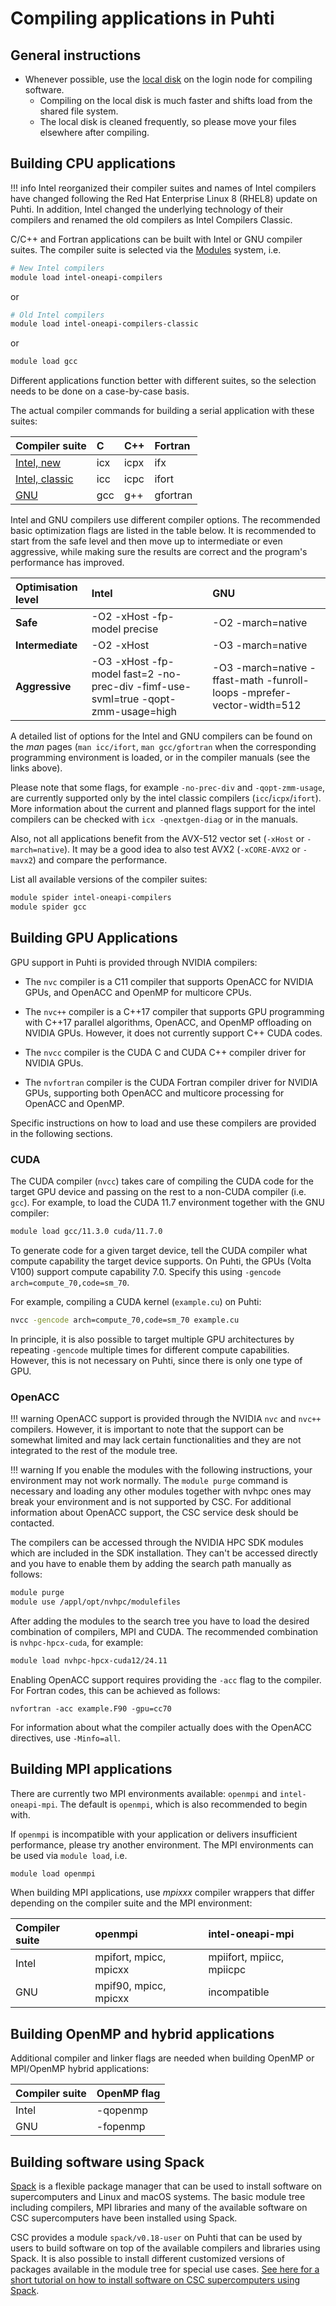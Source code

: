# Compiling applications in Puhti

## General instructions

- Whenever possible, use the [local disk](disk.md#login-nodes) on the login node for compiling software.
    - Compiling on the local disk is much faster and shifts load from the shared file system.
    - The local disk is cleaned frequently, so please move your files elsewhere after compiling.

## Building CPU applications

!!! info
    Intel reorganized their compiler suites and names of Intel compilers have changed following the Red Hat Enterprise Linux 8 (RHEL8) update on Puhti. In addition, Intel changed the underlying technology of their compilers and renamed the old compilers as Intel Compilers Classic.

C/C++ and Fortran applications can be built with Intel or GNU
compiler suites. The compiler suite is selected via the [Modules](modules.md)
system, i.e.

```bash
# New Intel compilers 
module load intel-oneapi-compilers
```

or

```bash
# Old Intel compilers
module load intel-oneapi-compilers-classic
```

or

```bash
module load gcc
```

Different applications function better with different suites, so the selection
needs to be done on a case-by-case basis.

The actual compiler commands for building a serial application with these
suites:

| Compiler suite | C  | C++ | Fortran |
| :------------- | :- | :-- | :------ |
| [Intel, new](https://software.intel.com/en-us/parallel-studio-xe/documentation/get-started) | icx | icpx | ifx |
| [Intel, classic](https://software.intel.com/en-us/parallel-studio-xe/documentation/get-started) | icc | icpc | ifort |
| [GNU](https://gcc.gnu.org) | gcc | g++ | gfortran |

Intel and GNU compilers use different compiler options. The recommended basic optimization
flags are listed in the table below. It is recommended to start from the safe level
and then move up to intermediate or even aggressive, while making sure the results are
correct and the program's performance has improved.

| Optimisation level | Intel                        | GNU               |
| :----------------- | :--------------------------- | :---------------- |
| **Safe**           | -O2 -xHost -fp-model precise | -O2 -march=native |
| **Intermediate**   | -O2 -xHost                   | -O3 -march=native |
| **Aggressive**     | -O3 -xHost -fp-model fast=2 -no-prec-div -fimf-use-svml=true -qopt-zmm-usage=high| -O3 -march=native -ffast-math -funroll-loops -mprefer-vector-width=512|

A detailed list of options for the Intel and GNU compilers can be found on the _man_
pages (`man icc/ifort`, `man gcc/gfortran` when the corresponding programming
environment is loaded, or in the compiler manuals (see the links above).

Please note that some flags, for example `-no-prec-div` and `-qopt-zmm-usage`, are currently supported only by the intel classic compilers (`icc`/`icpx`/`ifort`). More information about the current and planned flags support for the intel compilers can be checked with `icx -qnextgen-diag` or in the manuals.

Also, not all applications benefit from the AVX-512 vector set
(`-xHost` or `-march=native`). It may be a good idea to also test AVX2
(`-xCORE-AVX2` or `-mavx2`) and compare the performance.


List all available versions of the compiler suites:

```bash
module spider intel-oneapi-compilers
module spider gcc
```

## Building GPU Applications

GPU support in Puhti is provided through NVIDIA compilers:

- The `nvc` compiler is a C11 compiler that supports OpenACC for NVIDIA GPUs, and OpenACC and OpenMP for multicore CPUs.

- The `nvc++` compiler is a C++17 compiler that supports GPU programming with C++17 parallel algorithms, OpenACC, and OpenMP offloading on NVIDIA GPUs. However, it does not currently support C++ CUDA codes.

- The `nvcc` compiler is the CUDA C and CUDA C++ compiler driver for NVIDIA GPUs.

- The `nvfortran` compiler is the CUDA Fortran compiler driver for NVIDIA GPUs, supporting both OpenACC and multicore processing for OpenACC and OpenMP.

Specific instructions on how to load and use these compilers are provided in the following sections.

### CUDA

The CUDA compiler (`nvcc`) takes care of compiling the CUDA code for the target
GPU device and passing on the rest to a non-CUDA compiler (i.e. `gcc`). For example, to load the CUDA 11.7 environment together with the GNU compiler:

```bash
module load gcc/11.3.0 cuda/11.7.0
```

To generate code for a given target device, tell the CUDA
compiler what compute capability the target device supports. On Puhti, the
GPUs (Volta V100) support compute capability 7.0. Specify this using
`-gencode arch=compute_70,code=sm_70`.

For example, compiling a CUDA kernel (`example.cu`) on Puhti:

```bash
nvcc -gencode arch=compute_70,code=sm_70 example.cu
```

In principle, it is also possible to target multiple GPU architectures by repeating
`-gencode` multiple times for different compute capabilities. However, this is
not necessary on Puhti, since there is only one type of GPU.

### OpenACC

!!! warning
    OpenACC support is provided through the NVIDIA `nvc` and
    `nvc++` compilers.  However, it is important to note that the
    support can be somewhat limited and may lack certain
    functionalities and they are not integrated to the rest of the
    module tree.

!!! warning
    If you enable the modules with the following instructions,
    your environment may not work normally. The `module purge` command
    is necessary and loading any other modules together with nvhpc
    ones may break your environment and is not supported by CSC. For
    additional information about OpenACC support, the CSC service desk
    should be contacted.

The compilers can be accessed through the NVIDIA HPC SDK modules which are included in the SDK installation. They can't be accessed directly and you have to enable them by adding the search path manually as follows:
```bash
module purge
module use /appl/opt/nvhpc/modulefiles
```

After adding the modules to the search tree you have to load the desired combination of compilers, MPI and CUDA. The recommended combination is `nvhpc-hpcx-cuda`, for example:
```bash
module load nvhpc-hpcx-cuda12/24.11
```

Enabling OpenACC support requires providing the `-acc` flag to the compiler. For Fortran codes, this can be achieved as follows:

```
nvfortran -acc example.F90 -gpu=cc70
```

For information about what the compiler actually does with the OpenACC directives, use `-Minfo=all`.

## Building MPI applications

There are currently two MPI environments available: `openmpi` and `intel-oneapi-mpi`. The default is `openmpi`, which is
also recommended to begin with.

If `openmpi` is incompatible with your application or delivers insufficient performance,
please try another environment. The MPI environments can be used
via `module load`, i.e.

```bash
module load openmpi
```

When building MPI applications, use _mpixxx_ compiler wrappers
that differ depending on the compiler suite and the MPI environment:

| Compiler suite | openmpi               | intel-oneapi-mpi                 |
| :------------- | :--------------------- | :------------------------ |
| Intel          | mpifort, mpicc, mpicxx | mpiifort, mpiicc, mpiicpc |
| GNU            | mpif90, mpicc, mpicxx  | incompatible    |

## Building OpenMP and hybrid applications

Additional compiler and linker flags are needed when building OpenMP or
MPI/OpenMP hybrid applications:

| Compiler suite | OpenMP flag |
| :------------- | :---------- |
| Intel          | -qopenmp    |
| GNU            | -fopenmp    |

## Building software using Spack

[Spack](https://spack.io) is a flexible package manager that can be used to
install software on supercomputers and Linux and macOS systems. The basic
module tree including compilers, MPI libraries and many of the available
software on CSC supercomputers have been installed using Spack.

CSC provides a module `spack/v0.18-user` on Puhti that can be used by users to
build software on top of the available compilers and libraries using Spack. It
is also possible to install different customized versions of packages available
in the module tree for special use cases. [See here for a short tutorial on how
to install software on CSC supercomputers using Spack](../support/tutorials/user-spack.md).
